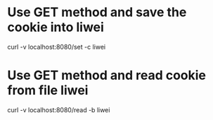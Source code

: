 # Use GET method and save the cookie into liwei
curl -v localhost:8080/set -c liwei

# Use GET method and read cookie from file liwei
 curl -v localhost:8080/read -b liwei

